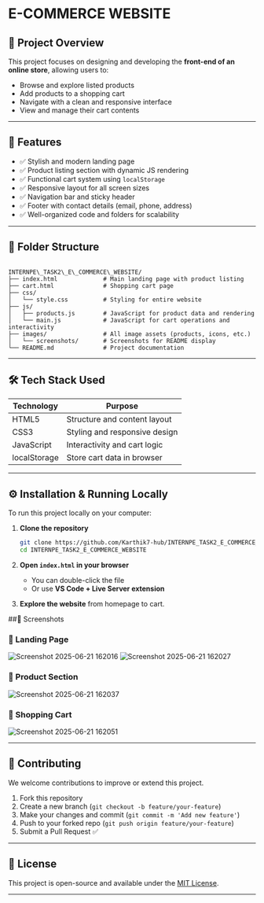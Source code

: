 # E-COMMERCE WEBSITE


## 📍 Project Overview

This project focuses on designing and developing the **front-end of an online store**, allowing users to:

- Browse and explore listed products
- Add products to a shopping cart
- Navigate with a clean and responsive interface
- View and manage their cart contents

---

## 🎯 Features

- ✅ Stylish and modern landing page
- ✅ Product listing section with dynamic JS rendering
- ✅ Functional cart system using `localStorage`
- ✅ Responsive layout for all screen sizes
- ✅ Navigation bar and sticky header
- ✅ Footer with contact details (email, phone, address)
- ✅ Well-organized code and folders for scalability

---

## 📁 Folder Structure

```

INTERNPE\_TASK2\_E\_COMMERCE\_WEBSITE/
├── index.html             # Main landing page with product listing
├── cart.html              # Shopping cart page
├── css/
│   └── style.css          # Styling for entire website
├── js/
│   ├── products.js        # JavaScript for product data and rendering
│   └── main.js            # JavaScript for cart operations and interactivity
├── images/                # All image assets (products, icons, etc.)
│   └── screenshots/       # Screenshots for README display
└── README.md              # Project documentation

````

---

## 🛠️ Tech Stack Used

| Technology  | Purpose                      |
|-------------|-------------------------------|
| HTML5       | Structure and content layout  |
| CSS3        | Styling and responsive design |
| JavaScript  | Interactivity and cart logic  |
| localStorage| Store cart data in browser    |

---

## ⚙️ Installation & Running Locally

To run this project locally on your computer:

1. **Clone the repository**
   ```bash
   git clone https://github.com/Karthik7-hub/INTERNPE_TASK2_E_COMMERCE_WEBSITE.git
   cd INTERNPE_TASK2_E_COMMERCE_WEBSITE
   ````

2. **Open `index.html` in your browser**

   * You can double-click the file
   * Or use **VS Code + Live Server extension**

3. **Explore the website** from homepage to cart.

##📸 Screenshots

### 🔹 Landing Page

![Screenshot 2025-06-21 162016](https://github.com/user-attachments/assets/537683cf-8ee9-4d32-b985-a144fad84f0e)
![Screenshot 2025-06-21 162027](https://github.com/user-attachments/assets/cdf2394c-f540-4de0-9490-38072675a4ff)

### 🔹 Product Section

![Screenshot 2025-06-21 162037](https://github.com/user-attachments/assets/7169817f-0c95-43be-98f9-7f5a3aa71b41)

### 🔹 Shopping Cart

![Screenshot 2025-06-21 162051](https://github.com/user-attachments/assets/21a48829-eac9-4141-bc0c-96a29caf745c)


---

## 🤝 Contributing

We welcome contributions to improve or extend this project.

1. Fork this repository
2. Create a new branch (`git checkout -b feature/your-feature`)
3. Make your changes and commit (`git commit -m 'Add new feature'`)
4. Push to your forked repo (`git push origin feature/your-feature`)
5. Submit a Pull Request ✅
---

## 📝 License

This project is open-source and available under the [MIT License](LICENSE).

---
